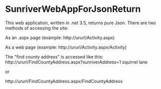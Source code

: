 SunriverWebAppForJsonReturn
===========================
This web application, written in .net 3.5, returns pure Json.  There are two methods of accessing the site:

As an .aspx page (example: http://ururl/Activity.aspx)

As a web page (example: http://ururl/Activity.aspx/Activity)

The "find county address" is accessed like this:
http://ururl/FindCountyAddress.aspx?sunriverAddress=1 squirrel lane

or

http://ururl/FindCountyAddress.aspx/FindCountyAddress
